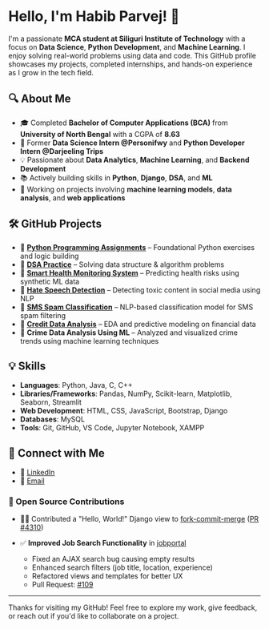 # Hello, I'm Habib Parvej! 👋

I'm a passionate **MCA student at Siliguri Institute of Technology** with a focus on **Data Science**, **Python Development**, and **Machine Learning**. I enjoy solving real-world problems using data and code. This GitHub profile showcases my projects, completed internships, and hands-on experience as I grow in the tech field.

## 🔍 About Me

- 🎓 Completed **Bachelor of Computer Applications (BCA)** from **University of North Bengal** with a CGPA of **8.63**
- 💼 Former **Data Science Intern @Personifwy** and **Python Developer Intern @Darjeeling Trips**
- 💡 Passionate about **Data Analytics**, **Machine Learning**, and **Backend Development**
- 📚 Actively building skills in **Python**, **Django**, **DSA**, and **ML**
- 🌱 Working on projects involving **machine learning models**, **data analysis**, and **web applications**

## 🛠️ GitHub Projects

- 🔹 **[Python Programming Assignments](https://github.com/HabibParvej/Python-_Assignments_MCA)** – Foundational Python exercises and logic building
- 🔹 **[DSA Practice](https://github.com/HabibParvej/DSA)** – Solving data structure & algorithm problems
- 🔹 **[Smart Health Monitoring System](https://github.com/HabibParvej/SmartHealthMonitoringSystem)** – Predicting health risks using synthetic ML data
- 🔹 **[Hate Speech Detection](https://github.com/HabibParvej/HateSpeechDetection)** – Detecting toxic content in social media using NLP
- 🔹 **[SMS Spam Classification](https://github.com/HabibParvej/sms-spam-classification)** – NLP-based classification model for SMS spam filtering
- 🔹 **[Credit Data Analysis](https://github.com/HabibParvej/Credit-Data-analysis)** – EDA and predictive modeling on financial data
- 🔹 **Crime Data Analysis Using ML** – Analyzed and visualized crime trends using machine learning techniques

## 💡 Skills

- **Languages**: Python, Java, C, C++
- **Libraries/Frameworks**: Pandas, NumPy, Scikit-learn, Matplotlib, Seaborn, Streamlit
- **Web Development**: HTML, CSS, JavaScript, Bootstrap, Django
- **Databases**: MySQL
- **Tools**: Git, GitHub, VS Code, Jupyter Notebook, XAMPP

## 🤝 Connect with Me

- 🔗 [LinkedIn](https://www.linkedin.com/in/habibparvej/)
- 📧 [Email](mailto:habibparvej777@gmail.com)

### 📌 Open Source Contributions

- 🧑‍💻 Contributed a "Hello, World!" Django view to [fork-commit-merge](https://github.com/fork-commit-merge/fork-commit-merge) ([PR #4310](https://github.com/fork-commit-merge/fork-commit-merge/pull/4310))

- ✅ **Improved Job Search Functionality** in [jobportal](https://github.com/Khushi-Nigam/jobportal)
  - Fixed an AJAX search bug causing empty results
  - Enhanced search filters (job title, location, experience)
  - Refactored views and templates for better UX
  - Pull Request: [#109](https://github.com/Khushi-Nigam/jobportal/pull/109)
---

Thanks for visiting my GitHub! Feel free to explore my work, give feedback, or reach out if you'd like to collaborate on a project.

